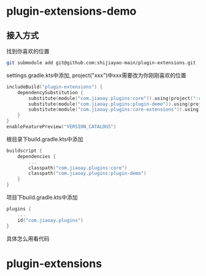 # plugin-extensions-demo

## 接入方式

找到你喜欢的位置

```bash
git submodule add git@github.com:shijiayao-main/plugin-extensions.git
```

settings.gradle.kts中添加, project("xxx")中xxx需要改为你刚刚喜欢的位置

```kotlin
includeBuild("plugin-extensions") {
    dependencySubstitution {
        substitute(module("com.jiaoay.plugins:core")).using(project(":core"))
        substitute(module("com.jiaoay.plugins:plugin-demo")).using(project(":plugin-demo"))
        substitute(module("com.jiaoay.plugins:core-extensions")).using(project(":core-extensions"))
    }
}
enableFeaturePreview("VERSION_CATALOGS")
```

根目录下build.gradle.kts中添加

```kotlin
buildscript {
    dependencies {
        ...
        classpath("com.jiaoay.plugins:core")
        classpath("com.jiaoay.plugins:plugin-demo")
    }
}
```

项目下build.gradle.kts中添加

```kotlin
plugins {
    ...
    id("com.jiaoay.plugins")
}
```

具体怎么用看代码

# plugin-extensions
